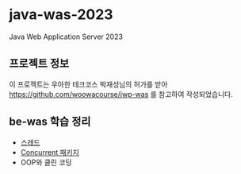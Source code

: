 # java-was-2023

Java Web Application Server 2023

## 프로젝트 정보 

이 프로젝트는 우아한 테크코스 박재성님의 허가를 받아 https://github.com/woowacourse/jwp-was 
를 참고하여 작성되었습니다.


## be-was 학습 정리

- [스레드](https://github.com/ShinHeeEul/be-was/wiki/%EC%8A%A4%EB%A0%88%EB%93%9C(Thread))
- [Concurrent 패키지](https://github.com/ShinHeeEul/be-was/wiki/Concurrent-Package)
- OOP와 클린 코딩
